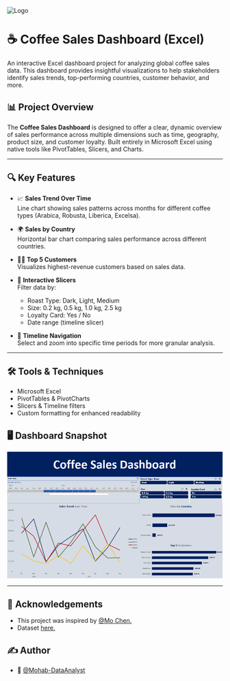 ![Logo](https://unocasa.com/cdn/shop/articles/types_of_coffee_91a828a5-7ff3-427d-acaa-c8b7289c9e5a_600x.jpg?v=1621261041)

# ☕ Coffee Sales Dashboard (Excel)

An interactive Excel dashboard project for analyzing global coffee sales data. This dashboard provides insightful visualizations to help stakeholders identify sales trends, top-performing countries, customer behavior, and more.

## 📊 Project Overview

The **Coffee Sales Dashboard** is designed to offer a clear, dynamic overview of sales performance across multiple dimensions such as time, geography, product size, and customer loyalty. Built entirely in Microsoft Excel using native tools like PivotTables, Slicers, and Charts.

---

## 🔍 Key Features

- 📈 **Sales Trend Over Time**  
  Line chart showing sales patterns across months for different coffee types (Arabica, Robusta, Liberica, Excelsa).

- 🌍 **Sales by Country**  
  Horizontal bar chart comparing sales performance across different countries.

- 🧑‍💼 **Top 5 Customers**  
  Visualizes highest-revenue customers based on sales data.

- 🔄 **Interactive Slicers**  
  Filter data by:
  - Roast Type: Dark, Light, Medium  
  - Size: 0.2 kg, 0.5 kg, 1.0 kg, 2.5 kg  
  - Loyalty Card: Yes / No  
  - Date range (timeline slicer)

- 📅 **Timeline Navigation**  
  Select and zoom into specific time periods for more granular analysis.

---

## 🛠️ Tools & Techniques

- Microsoft Excel  
- PivotTables & PivotCharts  
- Slicers & Timeline filters  
- Custom formatting for enhanced readability

## 🖥️ Dashboard Snapshot

![image alt](https://github.com/Mohab-DataAnalyst/Coffee-Orders-Dashboard/blob/main/Coffee%20Sales%20Dashboard.PNG?raw=true)

---

## 📎 Acknowledgements
- This project was inspired by [@Mo Chen.](https://youtu.be/m13o5aqeCbM?si=W9JPsol-oXj7iJN3)
- Dataset [here.](https://github.com/mochen862/excel-project-coffee-sales)
## ✍️ Author
- 👤 [@Mohab-DataAnalyst](https://github.com/Mohab-DataAnalyst)



